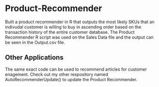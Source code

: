 # Product-Recommender
Built a product recommender in R that outputs the most likely SKUs that an indivudal customer is willing to buy in ascending order based on the transaction history of the entire customer database. The Product Recommender R script was used on the Sales Data file and the output can be seen in the Output.csv file. 
 ## Other Applications
The same exact code can be used to recommend articles for customer enagement. Check out my other respository named AutoRecommenderUpdate() to update the Product Recommender. 
